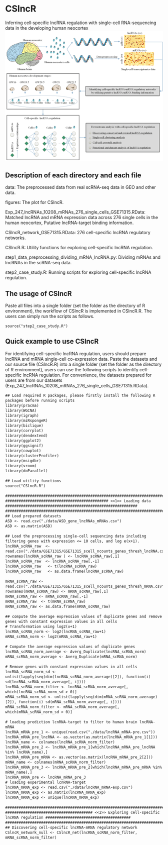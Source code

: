 # CSlncR
Inferring cell‑specific lncRNA regulation with single-cell RNA-sequencing data in the developing human neocortex
![](https://github.com/linxi159/CSlncR/blob/main/figures/Figure_1.tif) 

## Description of each directory and each file
data: The preprocessed data from real scRNA-seq data in GEO and other data.

figures: The plot for CSlncR.

Exp_247_lncRNAs_10208_mRNAs_276_single_cells_GSE71315.RData: Matched lncRNA and mRNA expression data across 276 single cells in the human neocortex, Putative lncRNA-target binding information.

CSlncR_network_GSE71315.RData: 276 cell-specific lncRNA regulatory networks.

CSlncR.R: Utility functions for exploring cell-specific lncRNA regulation.

step1_data_preprocessing_dividing_mRNA_lncRNA.py: Dividing mRNAs and lncRNAs in the scRNA-seq data.

step2_case_study.R: Running scripts for exploring cell-specific lncRNA regulation.

## The usage of CSlncR
Paste all files into a single folder (set the folder as the directory of R environment), the workflow of CSlncR is implemented in CSlncR.R. The users can simply run the scripts as follows.
```
source("step2_case_study.R")
```

## Quick example to use CSlncR
For identifying cell-specific lncRNA regulation, users should prepare lncRNA and mRNA single-cell co-expression data. Paste the datasets and our source file (CSlncR.R) into a single folder (set the folder as the directory of R environment), users can use the following scripts to identify cell-specific lncRNA regulation. For convenience, the datasets prepared for users are from our datasets (Exp_247_lncRNAs_10208_mRNAs_276_single_cells_GSE71315.RData).
```
## Load required R packages, please firstly install the following R packages before running scripts
library(pracma)
library(WGCNA)
library(igraph)
library(miRspongeR)
library(biclique)
library(corrplot)
library(dendextend)
library(ggplot2)
library(ggsignif)
library(cowplot)
library(clusterProfiler)
library(msigdbr)
library(vroom)
library(doParallel)

## Load utility functions
source("CSlncR.R")

##############################################################################################################################
############################################## <<1>> Loading data  ###########################################################
##############################################################################################################################
## Load prepared datasets
ASD <- read.csv("./data/ASD_gene_lncRNAs_mRNAs.csv")
ASD <- as.matrix(ASD)

## Load the preprocessing single-cell sequencing data including filtering genes with expression <= 10 cells, and log e(x+1).
lncRNA_scRNA_raw  <- read.csv("./data/GSE71315/GSE71315_scell_ncounts_genes_thresh_lncRNA.csv")
rownames(lncRNA_scRNA_raw ) <- lncRNA_scRNA_raw[,1]
lncRNA_scRNA_raw  <- lncRNA_scRNA_raw[,-1]
lncRNA_scRNA_raw   <- t(lncRNA_scRNA_raw)
lncRNA_scRNA_raw   <- as.data.frame(lncRNA_scRNA_raw)

mRNA_scRNA_raw <- read.csv("./data/GSE71315/GSE71315_scell_ncounts_genes_thresh_mRNA.csv")
rownames(mRNA_scRNA_raw) <- mRNA_scRNA_raw[,1]
mRNA_scRNA_raw <- mRNA_scRNA_raw[,-1]
mRNA_scRNA_raw  <- t(mRNA_scRNA_raw)
mRNA_scRNA_raw <- as.data.frame(mRNA_scRNA_raw)

## compute the average expression values of duplicate genes and remove genes with constant expression values in all cells
# Transformation using log2(x+1)
lncRNA_scRNA_norm <- log2(lncRNA_scRNA_raw+1)
mRNA_scRNA_norm <- log2(mRNA_scRNA_raw+1) 

# Compute the average expression values of duplicate genes
lncRNA_scRNA_norm_average <- Averg_Duplicate(lncRNA_scRNA_norm)
mRNA_scRNA_norm_average <- Averg_Duplicate(mRNA_scRNA_norm)

# Remove genes with constant expression values in all cells
lncRNA_scRNA_norm_sd <- unlist(lapply(seq(dim(lncRNA_scRNA_norm_average)[2]), function(i) sd(lncRNA_scRNA_norm_average[, i])))
lncRNA_scRNA_norm_filter <- lncRNA_scRNA_norm_average[, which(lncRNA_scRNA_norm_sd > 0)]
mRNA_scRNA_norm_sd <- unlist(lapply(seq(dim(mRNA_scRNA_norm_average)[2]), function(i) sd(mRNA_scRNA_norm_average[, i])))
mRNA_scRNA_norm_filter <- mRNA_scRNA_norm_average[, which(mRNA_scRNA_norm_sd > 0)]

# loading prediction lcnRNA-target to filter to human brain lncRNA-mRNA 
lncRNA_mRNA_pre_1 <- unique(read.csv("./data/lncRNA_mRNA-pre.csv"))
lncRNA_mRNA_pre_lncRNA <- as.vector(as.matrix(lncRNA_mRNA_pre_1[1]))
lncRNA_name <- colnames(lncRNA_scRNA_norm_filter)
lncRNA_mRNA_pre_2 <- lncRNA_mRNA_pre_1[which(lncRNA_mRNA_pre_lncRNA %in% lncRNA_name),]
lncRNA_mRNA_pre_mRNA <- as.vector(as.matrix(lncRNA_mRNA_pre_2[2]))
mRNA_name <- colnames(mRNA_scRNA_norm_filter)
lncRNA_mRNA_pre_3 <- lncRNA_mRNA_pre_2[which(lncRNA_mRNA_pre_mRNA %in% mRNA_name),]
lncRNA_mRNA_pre <- lncRNA_mRNA_pre_3 
# loading experimental lcnRNA-target
lncRNA_mRNA_exp <- read.csv("./data/lncRNA_mRNA-exp.csv")
lncRNA_mRNA_exp <- as.matrix(lncRNA_mRNA_exp)
lncRNA_mRNA_exp <- unique(lncRNA_mRNA_exp)

##############################################################################################################################
####################################### <<2>> Exploring cell-specific lncRNA regulation ######################################
##############################################################################################################################
## Discovering cell-specific lncRNA-mRNA regulatory network   
CSlncR_network_null <- CSlncR_net(lncRNA_scRNA_norm_filter, mRNA_scRNA_norm_filter)

```
